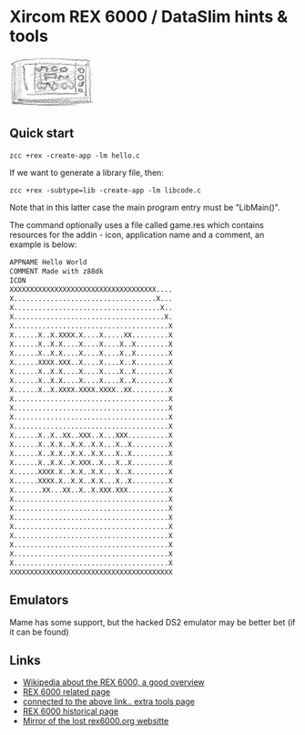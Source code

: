 # Xircom REX 6000 / DataSlim  hints & tools

![](images/platform/xircom.jpg)


## Quick start

    zcc +rex -create-app -lm hello.c


If we want to generate a library file, then:

    zcc +rex -subtype=lib -create-app -lm libcode.c

Note that in this latter case the main program entry must be "LibMain()".


The command optionally uses a file called game.res which contains resources for the addin - icon, application name and a comment, an example is below:

	
	APPNAME Hello World
	COMMENT Made with z88dk
	ICON
	XXXXXXXXXXXXXXXXXXXXXXXXXXXXXXXXXXXX....
	X...................................X...
	X....................................X..
	X.....................................X.
	X......................................X
	X......X..X.XXXX.X....X.....XX.........X
	X......X..X.X....X....X....X..X........X
	X......X..X.X....X....X....X..X........X
	X......XXXX.XXX..X....X....X..X........X
	X......X..X.X....X....X....X..X........X
	X......X..X.X....X....X....X..X........X
	X......X..X.XXXX.XXXX.XXXX..XX.........X
	X......................................X
	X......................................X
	X......................................X
	X......................................X
	X......X..X..XX..XXX..X...XXX..........X
	X......X..X.X..X.X..X.X...X..X.........X
	X......X..X.X..X.X..X.X...X..X.........X
	X......X..X.X..X.XXX..X...X..X.........X
	X......XXXX.X..X.X..X.X...X..X.........X
	X......XXXX.X..X.X..X.X...X..X.........X
	X.......XX...XX..X..X.XXX.XXX..........X
	X......................................X
	X......................................X
	X......................................X
	X......................................X
	X......................................X
	X......................................X
	X......................................X
	X......................................X
	XXXXXXXXXXXXXXXXXXXXXXXXXXXXXXXXXXXXXXXX
	
## Emulators

Mame has some support, but the hacked DS2 emulator may be better bet (if it can be found)

## Links

* [Wikipedia about the REX 6000, a good overview](http://en.wikipedia.org/wiki/REX_6000)
* [REX 6000 related page](http://www.ipd.bth.se/ska/sim_home/rex.html)
* [connected to the above link.. extra tools page](http://www.bth.se/people/ska/sim_home/rex_utils.html)
* [REX 6000 historical page](http://www.oocities.org/wh_hsn/rex6k/rex_6000_intro.htm)
* [Mirror of the lost rex6000.org websitte](https://darkshade.homeip.net/mirror/rex6000.org/www.rex6000.org/)
